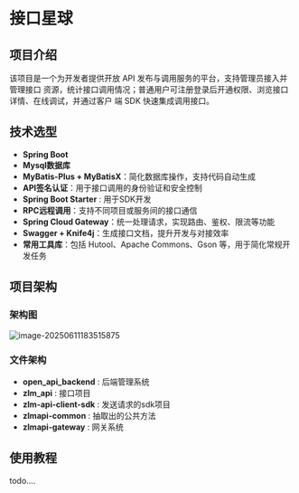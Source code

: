 # 接口星球

## 项目介绍

该项目是一个为开发者提供开放 API 发布与调用服务的平台，支持管理员接入并管理接口 资源，统计接口调用情况；普通用户可注册登录后开通权限、浏览接口详情、在线调试，并通过客户 端 SDK 快速集成调用接口。



## 技术选型

- **Spring Boot**
- **Mysql数据库**
- **MyBatis-Plus + MyBatisX**：简化数据库操作，支持代码自动生成
- **API签名认证**：用于接口调用的身份验证和安全控制
- **Spring Boot Starter** : 用于SDK开发
- **RPC远程调用**：支持不同项目或服务间的接口通信
- **Spring Cloud Gateway**：统一处理请求，实现路由、鉴权、限流等功能
- **Swagger + Knife4j**：生成接口文档，提升开发与对接效率
- **常用工具库**：包括 Hutool、Apache Commons、Gson 等，用于简化常规开发任务



## 项目架构

### 架构图

![image-20250611183515875](https://cdn.jsdelivr.net/gh/zlmmmmmm/PicGo/202506111836447.png)

### 文件架构

- **open_api_backend** : 后端管理系统
- **zlm_api** : 接口项目
- **zlm-api-client-sdk** : 发送请求的sdk项目
- **zlmapi-common** : 抽取出的公共方法
- **zlmapi-gateway** : 网关系统

## 

## 使用教程

todo....
